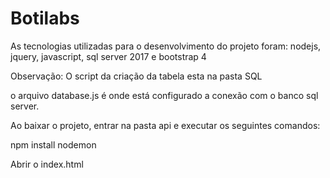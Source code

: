 # Botilabs

As tecnologias utilizadas para o desenvolvimento do projeto foram: nodejs, jquery, javascript, sql server 2017 e bootstrap 4

Observação:
O script da criação da tabela esta na pasta SQL


o arquivo database.js é onde está configurado a conexão com o banco sql server.

Ao baixar o projeto, entrar na pasta api e executar os seguintes comandos:

npm install
nodemon

Abrir o index.html
